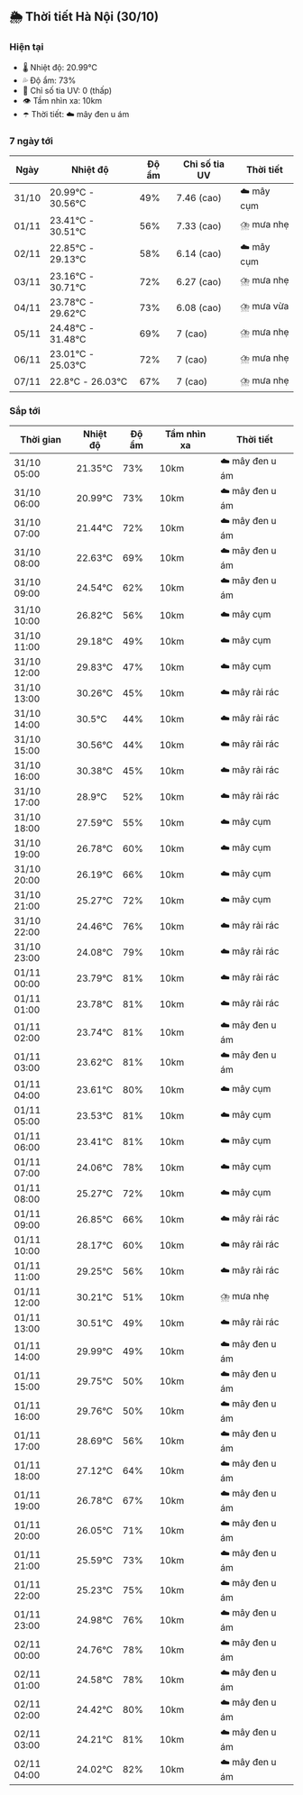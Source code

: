 ## 🌦️ Thời tiết Hà Nội (30/10)

### Hiện tại

- 🌡️ Nhiệt độ: 20.99℃
- 💦 Độ ẩm: 73%
- 🌟 Chỉ số tia UV: 0 (thấp)
- 👁️ Tầm nhìn xa: 10km
- ☂️ Thời tiết: ☁️ mây đen u ám

### 7 ngày tới

| Ngày | Nhiệt độ | Độ ẩm | Chỉ số tia UV | Thời tiết |
| --- | --- | --- | --- | --- |
| 31/10 | 20.99℃ - 30.56℃ | 49% | 7.46 (cao) | ☁️ mây cụm |
| 01/11 | 23.41℃ - 30.51℃ | 56% | 7.33 (cao) | ⛈️ mưa nhẹ |
| 02/11 | 22.85℃ - 29.13℃ | 58% | 6.14 (cao) | ☁️ mây cụm |
| 03/11 | 23.16℃ - 30.71℃ | 72% | 6.27 (cao) | ⛈️ mưa nhẹ |
| 04/11 | 23.78℃ - 29.62℃ | 73% | 6.08 (cao) | ⛈️ mưa vừa |
| 05/11 | 24.48℃ - 31.48℃ | 69% | 7 (cao) | ⛈️ mưa nhẹ |
| 06/11 | 23.01℃ - 25.03℃ | 72% | 7 (cao) | ⛈️ mưa nhẹ |
| 07/11 | 22.8℃ - 26.03℃ | 67% | 7 (cao) | ⛈️ mưa nhẹ |

### Sắp tới

| Thời gian | Nhiệt độ | Độ ẩm | Tầm nhìn xa | Thời tiết |
| --- | --- | --- | --- | --- |
| 31/10 05:00 | 21.35℃ | 73% | 10km | ☁️ mây đen u ám |
| 31/10 06:00 | 20.99℃ | 73% | 10km | ☁️ mây đen u ám |
| 31/10 07:00 | 21.44℃ | 72% | 10km | ☁️ mây đen u ám |
| 31/10 08:00 | 22.63℃ | 69% | 10km | ☁️ mây đen u ám |
| 31/10 09:00 | 24.54℃ | 62% | 10km | ☁️ mây đen u ám |
| 31/10 10:00 | 26.82℃ | 56% | 10km | ☁️ mây cụm |
| 31/10 11:00 | 29.18℃ | 49% | 10km | ☁️ mây cụm |
| 31/10 12:00 | 29.83℃ | 47% | 10km | ☁️ mây cụm |
| 31/10 13:00 | 30.26℃ | 45% | 10km | ☁️ mây rải rác |
| 31/10 14:00 | 30.5℃ | 44% | 10km | ☁️ mây rải rác |
| 31/10 15:00 | 30.56℃ | 44% | 10km | ☁️ mây rải rác |
| 31/10 16:00 | 30.38℃ | 45% | 10km | ☁️ mây rải rác |
| 31/10 17:00 | 28.9℃ | 52% | 10km | ☁️ mây rải rác |
| 31/10 18:00 | 27.59℃ | 55% | 10km | ☁️ mây cụm |
| 31/10 19:00 | 26.78℃ | 60% | 10km | ☁️ mây cụm |
| 31/10 20:00 | 26.19℃ | 66% | 10km | ☁️ mây cụm |
| 31/10 21:00 | 25.27℃ | 72% | 10km | ☁️ mây cụm |
| 31/10 22:00 | 24.46℃ | 76% | 10km | ☁️ mây rải rác |
| 31/10 23:00 | 24.08℃ | 79% | 10km | ☁️ mây rải rác |
| 01/11 00:00 | 23.79℃ | 81% | 10km | ☁️ mây rải rác |
| 01/11 01:00 | 23.78℃ | 81% | 10km | ☁️ mây rải rác |
| 01/11 02:00 | 23.74℃ | 81% | 10km | ☁️ mây đen u ám |
| 01/11 03:00 | 23.62℃ | 81% | 10km | ☁️ mây đen u ám |
| 01/11 04:00 | 23.61℃ | 80% | 10km | ☁️ mây cụm |
| 01/11 05:00 | 23.53℃ | 81% | 10km | ☁️ mây cụm |
| 01/11 06:00 | 23.41℃ | 81% | 10km | ☁️ mây cụm |
| 01/11 07:00 | 24.06℃ | 78% | 10km | ☁️ mây cụm |
| 01/11 08:00 | 25.27℃ | 72% | 10km | ☁️ mây cụm |
| 01/11 09:00 | 26.85℃ | 66% | 10km | ☁️ mây rải rác |
| 01/11 10:00 | 28.17℃ | 60% | 10km | ☁️ mây rải rác |
| 01/11 11:00 | 29.25℃ | 56% | 10km | ☁️ mây rải rác |
| 01/11 12:00 | 30.21℃ | 51% | 10km | ⛈️ mưa nhẹ |
| 01/11 13:00 | 30.51℃ | 49% | 10km | ☁️ mây rải rác |
| 01/11 14:00 | 29.99℃ | 49% | 10km | ☁️ mây đen u ám |
| 01/11 15:00 | 29.75℃ | 50% | 10km | ☁️ mây đen u ám |
| 01/11 16:00 | 29.76℃ | 50% | 10km | ☁️ mây đen u ám |
| 01/11 17:00 | 28.69℃ | 56% | 10km | ☁️ mây đen u ám |
| 01/11 18:00 | 27.12℃ | 64% | 10km | ☁️ mây đen u ám |
| 01/11 19:00 | 26.78℃ | 67% | 10km | ☁️ mây đen u ám |
| 01/11 20:00 | 26.05℃ | 71% | 10km | ☁️ mây đen u ám |
| 01/11 21:00 | 25.59℃ | 73% | 10km | ☁️ mây đen u ám |
| 01/11 22:00 | 25.23℃ | 75% | 10km | ☁️ mây đen u ám |
| 01/11 23:00 | 24.98℃ | 76% | 10km | ☁️ mây đen u ám |
| 02/11 00:00 | 24.76℃ | 78% | 10km | ☁️ mây đen u ám |
| 02/11 01:00 | 24.58℃ | 78% | 10km | ☁️ mây đen u ám |
| 02/11 02:00 | 24.42℃ | 80% | 10km | ☁️ mây đen u ám |
| 02/11 03:00 | 24.21℃ | 81% | 10km | ☁️ mây đen u ám |
| 02/11 04:00 | 24.02℃ | 82% | 10km | ☁️ mây đen u ám |
